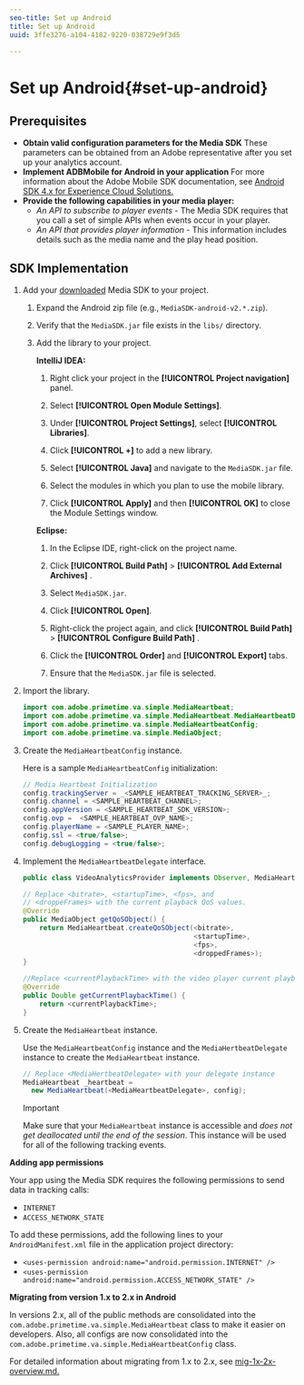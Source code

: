 ```yaml
---
seo-title: Set up Android
title: Set up Android
uuid: 3ffe3276-a104-4182-9220-038729e9f3d5

---
```


# Set up Android{#set-up-android}

## Prerequisites

* **Obtain valid configuration parameters for the Media SDK** 
   These parameters can be obtained from an Adobe representative after you set up your analytics account. 
* **Implement ADBMobile for Android in your application** 
   For more information about the Adobe Mobile SDK documentation, see [Android SDK 4.x for Experience Cloud Solutions.](https://marketing.adobe.com/resources/help/en_US/mobile/android/) 
* **Provide the following capabilities in your media player:**
   * *An API to subscribe to player events* - The Media SDK requires that you call a set of simple APIs when events occur in your player. 
   * *An API that provides player information* - This information includes details such as the media name and the play head position.

## SDK Implementation

1. Add your [downloaded](../../sdk-implement/download-sdks.md#section_551A10AD7880426BB29AE52482BB4211) Media SDK to your project.

    1. Expand the Android zip file (e.g., `MediaSDK-android-v2.*.zip`). 
    1. Verify that the `MediaSDK.jar` file exists in the `libs/` directory. 
    
    1. Add the library to your project.

       **IntelliJ IDEA:**

        1. Right click your project in the **[!UICONTROL Project navigation]** panel. 
        1. Select **[!UICONTROL Open Module Settings]**. 
        1. Under **[!UICONTROL Project Settings]**, select **[!UICONTROL Libraries]**. 
        
        1. Click **[!UICONTROL +]** to add a new library. 
        1. Select **[!UICONTROL Java]** and navigate to the `MediaSDK.jar` file. 
        
        1. Select the modules in which you plan to use the mobile library. 
        1. Click **[!UICONTROL Apply]** and then **[!UICONTROL OK]** to close the Module Settings window.

       **Eclipse:**

        1. In the Eclipse IDE, right-click on the project name. 
        1. Click  **[!UICONTROL Build Path]** > **[!UICONTROL Add External Archives]** . 
        1. Select `MediaSDK.jar`. 
        1. Click **[!UICONTROL Open]**. 
        1. Right-click the project again, and click  **[!UICONTROL Build Path]** > **[!UICONTROL Configure Build Path]** . 
        1. Click the **[!UICONTROL Order]** and **[!UICONTROL Export]** tabs. 
        
        1. Ensure that the `MediaSDK.jar` file is selected.

1. Import the library.

   ```java
   import com.adobe.primetime.va.simple.MediaHeartbeat; 
   import com.adobe.primetime.va.simple.MediaHeartbeat.MediaHeartbeatDelegate; 
   import com.adobe.primetime.va.simple.MediaHeartbeatConfig; 
   import com.adobe.primetime.va.simple.MediaObject; 
   ```

1. Create the `MediaHeartbeatConfig` instance.

   Here is a sample `MediaHeartbeatConfig` initialization:

   ```java
   // Media Heartbeat Initialization 
   config.trackingServer = _<SAMPLE_HEARTBEAT_TRACKING_SERVER>_; 
   config.channel = <SAMPLE_HEARTBEAT_CHANNEL>; 
   config.appVersion = <SAMPLE_HEARTBEAT_SDK_VERSION>; 
   config.ovp =  <SAMPLE_HEARTBEAT_OVP_NAME>; 
   config.playerName = <SAMPLE_PLAYER_NAME>; 
   config.ssl = <true/false>; 
   config.debugLogging = <true/false>; 
   ```

1. Implement the `MediaHeartbeatDelegate` interface.

   ```java
   public class VideoAnalyticsProvider implements Observer, MediaHeartbeatDelegate{}
   ```

   ```java
   // Replace <bitrate>, <startupTime>, <fps>, and  
   // <droppeFrames> with the current playback QoS values.  
   @Override 
   public MediaObject getQoSObject() { 
       return MediaHeartbeat.createQoSObject(<bitrate>,  
                                             <startupTime>,  
                                             <fps>,  
                                             <droppedFrames>); 
   } 
    
   //Replace <currentPlaybackTime> with the video player current playback time 
   @Override 
   public Double getCurrentPlaybackTime() { 
       return <currentPlaybackTime>; 
   }
   ```

1. Create the `MediaHeartbeat` instance.

   Use the `MediaHeartbeatConfig` instance and the `MediaHertbeatDelegate` instance to create the `MediaHeartbeat` instance.

   ```java
   // Replace <MediaHertbeatDelegate> with your delegate instance 
   MediaHeartbeat _heartbeat =  
     new MediaHeartbeat(<MediaHeartbeatDelegate>, config);
   ```

   >[!IMPORTANT]
   >
   >Make sure that your `MediaHeartbeat` instance is accessible and *does not get deallocated until the end of the session*. This instance will be used for all of the following tracking events.

**Adding app permissions**

Your app using the Media SDK requires the following permissions to send data in tracking calls:

* `INTERNET` 
* `ACCESS_NETWORK_STATE`

To add these permissions, add the following lines to your `AndroidManifest.xml` file in the application project directory:

* `<uses-permission android:name="android.permission.INTERNET" />` 
* `<uses-permission android:name="android.permission.ACCESS_NETWORK_STATE" />`

**Migrating from version 1.x to 2.x in Android**

In versions 2.x, all of the public methods are consolidated into the `com.adobe.primetime.va.simple.MediaHeartbeat` class to make it easier on developers. Also, all configs are now consolidated into the `com.adobe.primetime.va.simple.MediaHeartbeatConfig` class.

For detailed information about migrating from 1.x to 2.x, see [mig-1x-2x-overview.md.](../../sdk-implement/va-1x-to-2x/mig-1x-2x-overview.md) 
